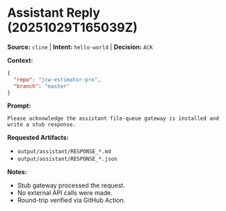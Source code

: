 # Assistant Reply (20251029T165039Z)

**Source:** `cline`  |  **Intent:** `hello-world`  |  **Decision:** `ACK`

**Context:**
```json
{
  "repo": "jcw-estimator-pro",
  "branch": "master"
}
```
**Prompt:**
```
Please acknowledge the assistant file-queue gateway is installed and write a stub response.
```
**Requested Artifacts:**
- `output/assistant/RESPONSE_*.md`
- `output/assistant/RESPONSE_*.json`

**Notes:**
- Stub gateway processed the request.
- No external API calls were made.
- Round-trip verified via GitHub Action.
